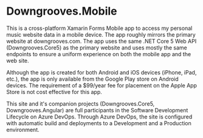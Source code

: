 # Downgrooves.Mobile
This is a cross-platform Xamarin Forms Mobile app to access my personal music website data in a mobile device.  The app roughly mirrors the primary website at downgrooves.com.  The app uses the same .NET Core 5 Web API (Downgrooves.Core5) as the primary website and uses mostly the same endpoints to ensure a uniform experience on both the mobile app and the web site.  

Although the app is created for both Android and iOS devices (iPhone, iPad, etc.), the app is only available from the Google Play store on Android devices.  The requirement of a $99/year fee for placement on the Apple App Store is not cost effective for this app.

This site and it's companion projects (Downgrooves.Core5, Downgrooves.Angular) are full participants in the Software Development Lifecycle on Azure DevOps.  Through Azure DevOps, the site is configured with automatic build and deployments to a Development and a Production environment.

